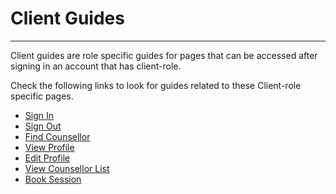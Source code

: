 # Client Guides

---

Client guides are role specific guides for pages that can be accessed after signing in an account that has client-role.

Check the following links to look for guides related to these Client-role specific pages.

- [Sign In](./client-sign-in.md)
- [Sign Out](./client-sign-out.md)
- [Find Counsellor](./find-counsellor.md)
- [View Profile](./view-profile.md)
- [Edit Profile](./edit-profile.md)
- [View Counsellor List](./view-counsellor-list.md)
- [Book Session](./book-session.md)

